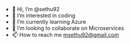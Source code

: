 - 👋 Hi, I’m @sethu92
- 👀 I’m interested in coding
- 🌱 I’m currently learning Azure
- 💞️ I’m looking to collaborate on Microservices
- 📫 How to reach me msethu92@gmail.com

<!---
sethu92/sethu92 is a ✨ special ✨ repository because its `README.md` (this file) appears on your GitHub profile.
You can click the Preview link to take a look at your changes.
--->
